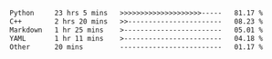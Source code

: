 <!--START_SECTION:waka-->

```txt
Python     23 hrs 5 mins   >>>>>>>>>>>>>>>>>>>>-----   81.17 %
C++        2 hrs 20 mins   >>-----------------------   08.23 %
Markdown   1 hr 25 mins    >------------------------   05.01 %
YAML       1 hr 11 mins    >------------------------   04.18 %
Other      20 mins         -------------------------   01.17 %
```

<!--END_SECTION:waka-->


